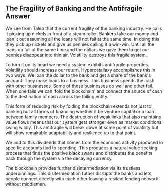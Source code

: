 
## The Fragility of Banking and the Antifragile Answer

We see from Taleb that the current fragility of the banking industry. He calls it picking up nickels in front of a steam roller. Bankers take our money and loan it out assuming all the loans will not fail at the same time. In doing this they pick up nickels and give us pennies calling it a win-win. Until all the loans do fail at the same time and the dollars we gave them to get our pennies disappear into thin air. Volatility destroys this fragile system.

To turn it on its head we need a system exhibits antifragile properties. Volatility should increase our return. Hypercatallaxy accomplishes this in two ways. We loan the dollar to the bank and get a share of the bank's account. They make loans to a business. This business spends the cash with other businesses. Some of these businesses do well and other fail. When one fails we can 'fold the blockchain' and connect the source of cash to the destination of cash across the failing entity.

This form of reducing risk by folding the blockchain extends not just to banking but all forms of financing whether it be venture capital or a loan between family members.  The destruction of weak links that also maintains value flows means that our system gets stronger even as market conditions swing wildly.  This antifragile will break down at some point of volatility but will show remakable adaptability and resilience up to that point.

We add to this dividends that comes from the economic activity produced in specific accounts tied to spending.  This produces a natural value seeking process that finds the positive black swans and distributes the benefits back through the system via the decaying currency.

The blockchain provides further disintermediation via its trustless underpinnings.  This disitermediation futher disrupts the banks and lets people connect directly with each other leaving a resilent lending network without middlemen.

